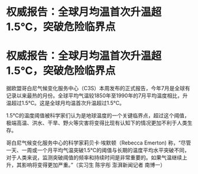 # 权威报告：全球月均温首次升温超1.5℃，突破危险临界点

# 权威报告：全球月均温首次升温超1.5℃，突破危险临界点

据欧盟哥白尼气候变化服务中心（C3S）本周发布的正式报告，今年7月是全球有记录以来最热的月份。全球平均气温较1850年至1990年的7月平均温度相比，升温超过1.5℃。这是全球月均温首次升温超过1.5℃。

1.5℃的温度阈值被科学家们认为是地球温度的一个关键临界点，超过这个阈值，极端高温、洪水、干旱、野火等灾害将变得比现有认知下的情况更加不利于人类生存。

哥白尼气候变化服务中心的科学家莉贝卡·埃默顿（Rebecca Emerton)
称，“尽管一天、一周或一个月平均气温突破1.5℃的阈值与长期的温度平均水平突破不同，对于人类来说，监测突破阈值的频率和持续时间是非常重要的。如果气温继续上升，其影响将变得更加严重。”（实习生
陈宇彤 澎湃新闻记者 南博一）

